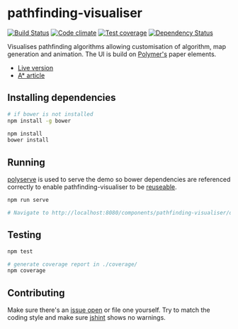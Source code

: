 # pathfinding-visualiser

[![Build Status](http://img.shields.io/travis/Tyriar/pathfinding-visualiser.svg?style=flat)](http://travis-ci.org/Tyriar/pathfinding-visualiser)
[![Code climate](http://img.shields.io/codeclimate/github/Tyriar/pathfinding-visualiser.svg?style=flat)](https://codeclimate.com/github/Tyriar/pathfinding-visualiser)
[![Test coverage](http://img.shields.io/codeclimate/coverage/github/Tyriar/pathfinding-visualiser.svg?style=flat)](https://codeclimate.com/github/Tyriar/pathfinding-visualiser)
[![Dependency Status](http://img.shields.io/gemnasium/Tyriar/pathfinding-visualiser.svg?style=flat)](https://gemnasium.com/Tyriar/pathfinding-visualiser)

Visualises pathfinding algorithms allowing customisation of algorithm, map generation and animation. The UI is build on [Polymer's][5] paper elements.

 - [Live version][1]
 - [A* article][2]

## Installing dependencies

```bash
# if bower is not installed
npm install -g bower

npm install
bower install
```

## Running

[polyserve][6] is used to serve the demo so bower dependencies are referenced correctly to enable pathfinding-visualiser to be [reuseable][7].

```bash
npm run serve

# Navigate to http://localhost:8080/components/pathfinding-visualiser/demo/
```

## Testing

```bash
npm test

# generate coverage report in ./coverage/
npm coverage
```

## Contributing

Make sure there's an [issue open][4] or file one yourself. Try to match the coding style and make sure [jshint][3] shows no warnings.



  [1]: http://www.growingwiththeweb.com/projects/pathfinding-visualiser/
  [2]: http://www.growingwiththeweb.com/2012/06/a-pathfinding-algorithm.html
  [3]: http://www.jshint.com/
  [4]: https://github.com/Tyriar/pathfinding-visualiser/issues?state=open
  [5]: http://www.polymer-project.org/
  [6]: https://github.com/PolymerLabs/polyserve
  [7]: https://www.polymer-project.org/1.0/docs/start/reusableelements.html
